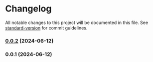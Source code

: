 # Changelog

All notable changes to this project will be documented in this file. See [standard-version](https://github.com/conventional-changelog/standard-version) for commit guidelines.

### [0.0.2](https://github.com/minozzzi/eslint-config/compare/v0.0.1...v0.0.2) (2024-06-12)

### 0.0.1 (2024-06-12)
